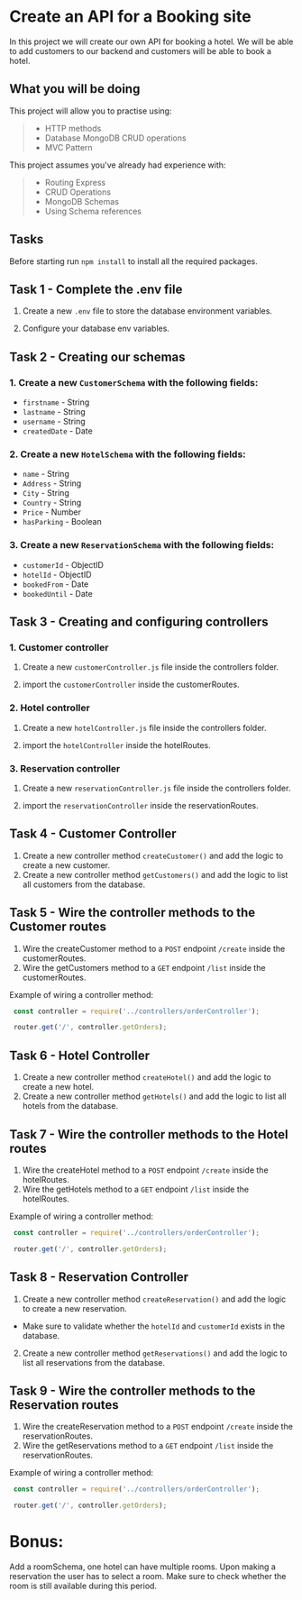 # Create an API for a Booking site

In this project we will create our own API for booking a hotel. We will be able to add customers
to our backend and customers will be able to book a hotel. 

## What you will be doing

This project will allow you to practise using:

> - HTTP methods
> - Database MongoDB CRUD operations
> - MVC Pattern

This project assumes you've already had experience with:

> - Routing Express
> - CRUD Operations
> - MongoDB Schemas
> - Using Schema references

## Tasks

Before starting run `npm install` to install all the required packages. 


## Task 1 - Complete the .env file

1. Create a new `.env` file to store the database environment variables.
   
2. Configure your database env variables. 


## Task 2 - Creating our schemas

### 1. Create a new `CustomerSchema` with the following fields: 

- `firstname` - String
- `lastname` - String 
- `username` - String
- `createdDate` - Date

### 2. Create a new `HotelSchema` with the following fields: 

- `name` - String
- `Address` - String 
- `City` - String
- `Country` - String
- `Price` - Number
- `hasParking` - Boolean

### 3. Create a new `ReservationSchema` with the following fields: 

- `customerId` - ObjectID
- `hotelId` - ObjectID
- `bookedFrom` - Date 
- `bookedUntil` - Date


## Task 3 - Creating and configuring controllers

### 1. Customer controller
  1. Create a new `customerController.js` file inside the controllers folder. 
 
  2. import the `customerController` inside the customerRoutes. 

### 2. Hotel controller
  1. Create a new `hotelController.js` file inside the controllers folder. 
 
  2. import the `hotelController` inside the hotelRoutes. 

### 3. Reservation controller
  1. Create a new `reservationController.js` file inside the controllers folder. 
 
  2. import the `reservationController` inside the reservationRoutes. 



## Task 4 - Customer Controller
  1. Create a new controller method `createCustomer()` and add the logic to create a new customer.
  2. Create a new controller method `getCustomers()` and add the logic to list all customers from the database.


## Task 5 - Wire the controller methods to the Customer routes
 1. Wire the createCustomer method to a `POST` endpoint `/create` inside the customerRoutes. 
 2. Wire the getCustomers method to a `GET` endpoint `/list` inside the customerRoutes. 
 
 Example of wiring a controller method: 
 ```javascript
  const controller = require('../controllers/orderController'); 

  router.get('/', controller.getOrders);
   ```

## Task 6 - Hotel Controller
  1. Create a new controller method `createHotel()` and add the logic to create a new hotel.
  2. Create a new controller method `getHotels()` and add the logic to list all hotels from the database.

## Task 7 - Wire the controller methods to the Hotel routes
 1. Wire the createHotel method to a `POST` endpoint `/create` inside the hotelRoutes. 
 2. Wire the getHotels method to a `GET` endpoint `/list` inside the hotelRoutes. 
 
 Example of wiring a controller method: 
 ```javascript
  const controller = require('../controllers/orderController'); 

  router.get('/', controller.getOrders);
   ```

## Task 8 - Reservation Controller
  1. Create a new controller method `createReservation()` and add the logic to create a new reservation. 
   - Make sure to validate whether the `hotelId` and `customerId` exists in the database.


  2. Create a new controller method `getReservations()` and add the logic to list all reservations from the database.


## Task 9 - Wire the controller methods to the Reservation routes
 1. Wire the createReservation method to a `POST` endpoint `/create` inside the reservationRoutes. 
 2. Wire the getReservations method to a `GET` endpoint `/list` inside the reservationRoutes. 
 
 Example of wiring a controller method: 
 ```javascript
  const controller = require('../controllers/orderController'); 

  router.get('/', controller.getOrders);
   ```



# Bonus: 
Add a roomSchema, one hotel can have multiple rooms. Upon making a reservation the user has to select a room. 
Make sure to check whether the room is still available during this period. 





